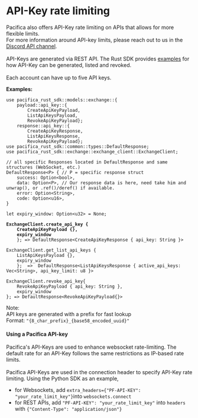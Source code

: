# API-Key rate limiting

Pacifica also offers API-Key rate limiting on APIs that allows for more flexible limits.\
For more information around API-key limits, please reach out to us in the [Discord API channel](https://discord.com/channels/1325864651816435822/1378723526957334548).\
\
API-Keys are generated via REST API. The Rust SDK provides [examples](../../src/bin/api_key.rs) for how API-Key can be generated, listed and revoked.\
\
Each account can have up to five API keys.

**Examples:**

<pre class="language-rust"><code class="lang-rust">use pacifica_rust_sdk::models::exchange::{
    payload::api_key::{
        CreateApiKeyPayload, 
        ListApiKeysPayload, 
        RevokeApiKeyPayload};
    response::api_key::{
        CreateApiKeyResponse,
        ListApiKeysResponse,
        RevokeApiKeyPayload};
use pacifica_rust_sdk::common::types::DefaultResponse;
use pacifica_rust_sdk::exchange::exchange_client::ExchangeClient;

// all specific Responses located in DefaultResponse and same structures (WebSocket, etc.)
DefaultResponse&#x3C;P> { // P = specific response struct
    success: Option&#x3C;bool>,
    data: Option&#x3C;P>, // Our response data is here, need take him and unwrap(), or .ref()/deref() if available.
    error: Option&#x3C;String>,
    code: Option&#x3C;u16>,
}

let expiry_window: Option&#x3C;u32> = None;

<strong>ExchangeClient.create_api_key {
</strong><strong>    CreateApiKeyPayload {},
</strong><strong>    expiry_window
</strong>    }; => DefaultResponse&#x3C;CreateApiKeyResponse { api_key: String }>

ExchangeClient.get_list_api_keys {
    ListApiKeysPayload {},
    expiry_window
    };  =>  DefaultResponse&#x3C;ListApiKeysResponse { active_api_keys: Vec&#x3C;String>, api_key_limit: u8 }>

ExchangeClient.revoke_api_key{
    RevokeApiKeyPayload { api_key: String },
    expiry_window
}; => DefaultResponse&#x3C;RevokeApiKeyPayload{}>
</code></pre>

Note:\
API keys are generated with a prefix for fast lookup\
Format: `"{8_char_prefix}_{base58_encoded_uuid}"`

#### Using a Pacifica API-key

Pacifica's API-Keys are used to enhance websocket rate-limiting. The default rate for an API-Key follows the same restrictions as IP-based rate limits.\
\
Pacifica API-Keys are used in the connection header to specify API-Key rate limiting. Using the Python SDK as an example,

* for Websockets, add `extra_headers={"PF-API-KEY": "your_rate_limit_key"}`into `websockets.connect`
* for REST APIs, add `"PF-API-KEY": "your_rate_limit_key"` into `headers` with `{"Content-Type": "application/json"}`
